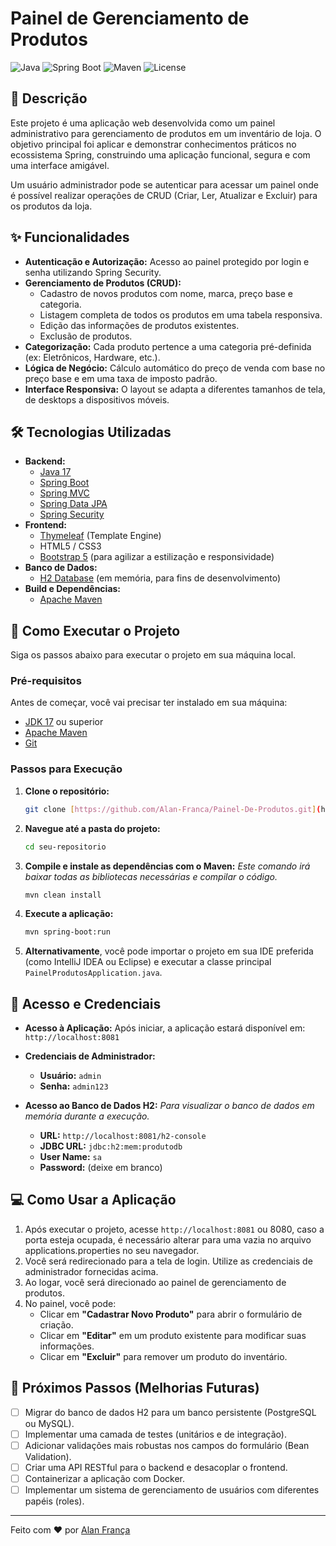 # Painel de Gerenciamento de Produtos

![Java](https://img.shields.io/badge/Java-17-blue)
![Spring Boot](https://img.shields.io/badge/Spring%20Boot-3.x-brightgreen)
![Maven](https://img.shields.io/badge/Maven-4.0.0-red)
![License](https://img.shields.io/badge/License-MIT-yellow.svg)

## 📝 Descrição

Este projeto é uma aplicação web desenvolvida como um painel administrativo para gerenciamento de produtos em um inventário de loja. O objetivo principal foi aplicar e demonstrar conhecimentos práticos no ecossistema Spring, construindo uma aplicação funcional, segura e com uma interface amigável.

Um usuário administrador pode se autenticar para acessar um painel onde é possível realizar operações de CRUD (Criar, Ler, Atualizar e Excluir) para os produtos da loja.

## ✨ Funcionalidades

* **Autenticação e Autorização:** Acesso ao painel protegido por login e senha utilizando Spring Security.
* **Gerenciamento de Produtos (CRUD):**
    * Cadastro de novos produtos com nome, marca, preço base e categoria.
    * Listagem completa de todos os produtos em uma tabela responsiva.
    * Edição das informações de produtos existentes.
    * Exclusão de produtos.
* **Categorização:** Cada produto pertence a uma categoria pré-definida (ex: Eletrônicos, Hardware, etc.).
* **Lógica de Negócio:** Cálculo automático do preço de venda com base no preço base e em uma taxa de imposto padrão.
* **Interface Responsiva:** O layout se adapta a diferentes tamanhos de tela, de desktops a dispositivos móveis.

## 🛠️ Tecnologias Utilizadas

* **Backend:**
    * [Java 17](https://www.oracle.com/java/technologies/javase/jdk17-archive-downloads.html)
    * [Spring Boot](https://spring.io/projects/spring-boot)
    * [Spring MVC](https://docs.spring.io/spring-framework/reference/web/webmvc.html)
    * [Spring Data JPA](https://spring.io/projects/spring-data-jpa)
    * [Spring Security](https://spring.io/projects/spring-security)
* **Frontend:**
    * [Thymeleaf](https://www.thymeleaf.org/) (Template Engine)
    * HTML5 / CSS3
    * [Bootstrap 5](https://getbootstrap.com/) (para agilizar a estilização e responsividade)
* **Banco de Dados:**
    * [H2 Database](https://www.h2database.com/html/main.html) (em memória, para fins de desenvolvimento)
* **Build e Dependências:**
    * [Apache Maven](https://maven.apache.org/)

## 🚀 Como Executar o Projeto

Siga os passos abaixo para executar o projeto em sua máquina local.

### Pré-requisitos

Antes de começar, você vai precisar ter instalado em sua máquina:
* [JDK 17](https://www.oracle.com/java/technologies/javase/jdk17-archive-downloads.html) ou superior
* [Apache Maven](https://maven.apache.org/download.cgi)
* [Git](https://git-scm.com/downloads)

### Passos para Execução

1.  **Clone o repositório:**
    ```bash
    git clone [https://github.com/Alan-Franca/Painel-De-Produtos.git](https://github.com/Alan-Franca/Painel-De-Produtos.git)
    ```

2.  **Navegue até a pasta do projeto:**
    ```bash
    cd seu-repositorio
    ```

3.  **Compile e instale as dependências com o Maven:**
    *Este comando irá baixar todas as bibliotecas necessárias e compilar o código.*
    ```bash
    mvn clean install
    ```

4.  **Execute a aplicação:**
    ```bash
    mvn spring-boot:run
    ```

5.  **Alternativamente**, você pode importar o projeto em sua IDE preferida (como IntelliJ IDEA ou Eclipse) e executar a classe principal `PainelProdutosApplication.java`.

## 🔑 Acesso e Credenciais

* **Acesso à Aplicação:**
    Após iniciar, a aplicação estará disponível em: `http://localhost:8081`

* **Credenciais de Administrador:**
    * **Usuário:** `admin`
    * **Senha:** `admin123`

* **Acesso ao Banco de Dados H2:**
    *Para visualizar o banco de dados em memória durante a execução.*
    * **URL:** `http://localhost:8081/h2-console`
    * **JDBC URL:** `jdbc:h2:mem:produtodb`
    * **User Name:** `sa`
    * **Password:** (deixe em branco)

## 💻 Como Usar a Aplicação

1.  Após executar o projeto, acesse `http://localhost:8081` ou 8080, caso a porta esteja ocupada, é necessário alterar para uma vazia no arquivo applications.properties no seu navegador.
2.  Você será redirecionado para a tela de login. Utilize as credenciais de administrador fornecidas acima.
3.  Ao logar, você será direcionado ao painel de gerenciamento de produtos.
4.  No painel, você pode:
    * Clicar em **"Cadastrar Novo Produto"** para abrir o formulário de criação.
    * Clicar em **"Editar"** em um produto existente para modificar suas informações.
    * Clicar em **"Excluir"** para remover um produto do inventário.

## 🔮 Próximos Passos (Melhorias Futuras)

* [ ] Migrar do banco de dados H2 para um banco persistente (PostgreSQL ou MySQL).
* [ ] Implementar uma camada de testes (unitários e de integração).
* [ ] Adicionar validações mais robustas nos campos do formulário (Bean Validation).
* [ ] Criar uma API RESTful para o backend e desacoplar o frontend.
* [ ] Containerizar a aplicação com Docker.
* [ ] Implementar um sistema de gerenciamento de usuários com diferentes papéis (roles).

---
Feito com ❤️ por [Alan França](https://github.com/Alan-Franca)
